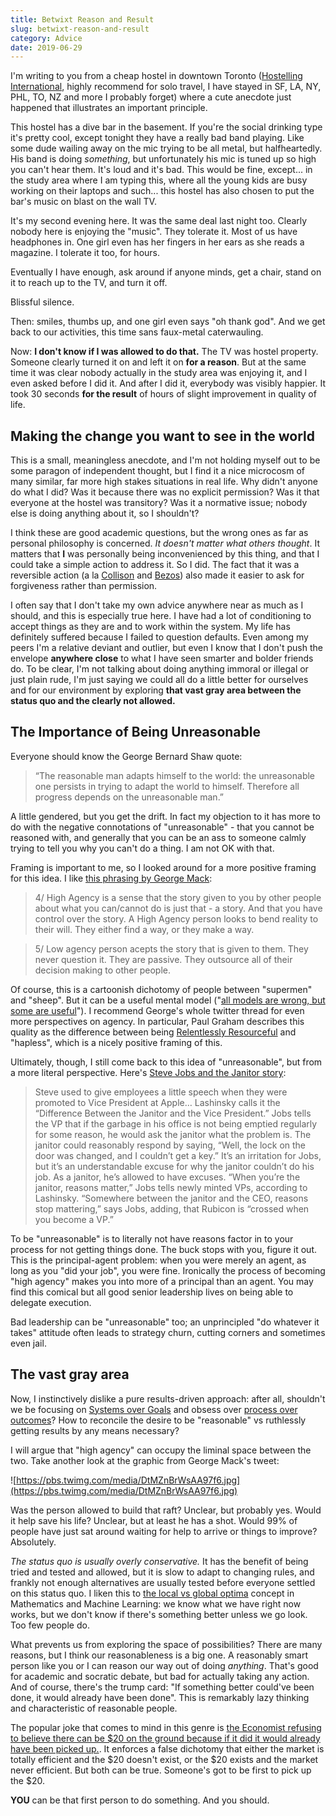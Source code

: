 ```yaml
---
title: Betwixt Reason and Result
slug: betwixt-reason-and-result
category: Advice
date: 2019-06-29
---
```


I'm writing to you from a cheap hostel in downtown Toronto ([Hostelling International](https://reservations.hostellingtoronto.com/iqreservations/asp/IQHome.asp), highly recommend for solo travel, I have stayed in SF, LA, NY, PHL, TO, NZ and more I probably forget) where a cute anecdote just happened that illustrates an important principle.

This hostel has a dive bar in the basement. If you're the social drinking type it's pretty cool, except tonight they have a really bad band playing. Like some dude wailing away on the mic trying to be all metal, but halfheartedly. His band is doing _something_, but unfortunately his mic is tuned up so high you can't hear them. It's loud and it's bad. This would be fine, except... in the study area where I am typing this, where all the young kids are busy working on their laptops and such... this hostel has also chosen to put the bar's music on blast on the wall TV.

It's my second evening here. It was the same deal last night too. Clearly nobody here is enjoying the "music". They tolerate it. Most of us have headphones in. One girl even has her fingers in her ears as she reads a magazine. I tolerate it too, for hours.

Eventually I have enough, ask around if anyone minds, get a chair, stand on it to reach up to the TV, and turn it off.

Blissful silence.

Then: smiles, thumbs up, and one girl even says "oh thank god". And we get back to our activities, this time sans faux-metal caterwauling.

Now: **I don't know if I was allowed to do that.** The TV was hostel property. Someone clearly turned it on and left it on **for a reason**. But at the same time it was clear nobody actually in the study area was enjoying it, and I even asked before I did it. And after I did it, everybody was visibly happier. It took 30 seconds **for the result** of hours of slight improvement in quality of life.

## Making the change you want to see in the world

This is a small, meaningless anecdote, and I'm not holding myself out to be some paragon of independent thought, but I find it a nice microcosm of many similar, far more high stakes situations in real life. Why didn't anyone do what I did? Was it because there was no explicit permission? Was it that everyone at the hostel was transitory? Was it a normative issue; nobody else is doing anything about it, so I shouldn't?

I think these are good academic questions, but the wrong ones as far as personal philosophy is concerned. _It doesn't matter what others thought_. It matters that **I** was personally being inconvenienced by this thing, and that I could take a simple action to address it. So I did. The fact that it was a reversible action (a la [Collison](https://grahammann.net/blog/patrick-collison-on-decision-making) and [Bezos](https://www.cnbc.com/2018/11/19/jeff-bezos-simple-strategy-for-answering-amazons-hardest-questions--.html)) also made it easier to ask for forgiveness rather than permission.

I often say that I don't take my own advice anywhere near as much as I should, and this is especially true here. I have had a lot of conditioning to accept things as they are and to work within the system. My life has definitely suffered because I failed to question defaults. Even among my peers I'm a relative deviant and outlier, but even I know that I don't push the envelope **anywhere close** to what I have seen smarter and bolder friends do. To be clear, I'm not talking about doing anything immoral or illegal or just plain rude, I'm just saying we could all do a little better for ourselves and for our environment by exploring **that vast gray area between the status quo and the clearly not allowed.**

## The Importance of Being Unreasonable

Everyone should know the George Bernard Shaw quote:

> “The reasonable man adapts himself to the world: the unreasonable one persists in trying to adapt the world to himself. Therefore all progress depends on the unreasonable man.”

A little gendered, but you get the drift. In fact my objection to it has more to do with the negative connotations of "unreasonable" - that you cannot be reasoned with, and generally that you can be an ass to someone calmly trying to tell you why you can't do a thing. I am not OK with that.

Framing is important to me, so I looked around for a more positive framing for this idea. I like [this phrasing by George Mack](https://twitter.com/george__mack/status/1068238568777232384):

> 4/ High Agency is a sense that the story given to you by other people about what you can/cannot do is just that - a story. And that you have control over the story. A High Agency person looks to bend reality to their will. They either find a way, or they make a way.

> 5/ Low agency person acepts the story that is given to them. They never question it. They are passive. They outsource all of their decision making to other people.

Of course, this is a cartoonish dichotomy of people between "supermen" and "sheep". But it can be a useful mental model ("[all models are wrong, but some are useful](https://en.wikipedia.org/wiki/All_models_are_wrong)"). I recommend George's whole twitter thread for even more perspectives on agency. In particular, Paul Graham describes this quality as the difference between being [Relentlessly Resourceful](http://www.paulgraham.com/relres.html) and "hapless", which is a nicely positive framing of this.

Ultimately, though, I still come back to this idea of "unreasonable", but from a more literal perspective. Here's [Steve Jobs and the Janitor story](https://medium.com/swlh/reasons-dont-matter-a-lesson-from-steve-jobs-e9f31b9ecff0#4222):

> Steve used to give employees a little speech when they were promoted to Vice President at Apple… Lashinsky calls it the “Difference Between the Janitor and the Vice President.” Jobs tells the VP that if the garbage in his office is not being emptied regularly for some reason, he would ask the janitor what the problem is. The janitor could reasonably respond by saying, “Well, the lock on the door was changed, and I couldn’t get a key.” It’s an irritation for Jobs, but it’s an understandable excuse for why the janitor couldn’t do his job. As a janitor, he’s allowed to have excuses. “When you’re the janitor, reasons matter,” Jobs tells newly minted VPs, according to Lashinsky. “Somewhere between the janitor and the CEO, reasons stop mattering,” says Jobs, adding, that Rubicon is “crossed when you become a VP.”

To be "unreasonable" is to literally not have reasons factor in to your process for not getting things done. The buck stops with you, figure it out. This is the principal-agent problem: when you were merely an agent, as long as you "did your job", you were fine. Ironically the process of becoming "high agency" makes you into more of a principal than an agent. You may find this comical but all good senior leadership lives on being able to delegate execution.

Bad leadership can be "unreasonable" too; an unprincipled "do whatever it takes" attitude often leads to strategy churn, cutting corners and sometimes even jail.

## The vast gray area

Now, I instinctively dislike a pure results-driven approach: after all, shouldn't we be focusing on [Systems over Goals](https://blog.dilbert.com/2013/11/18/goals-vs-systems/) and obsess over [process over outcomes](https://a16z.com/2019/06/28/entrepreneurs-then-now-trends-decades-a16z-anniversary-ben-marc-stewart/)? How to reconcile the desire to be "reasonable" vs ruthlessly getting results by any means necessary?

I will argue that "high agency" can occupy the liminal space between the two. Take another look at the graphic from George Mack's tweet:

![https://pbs.twimg.com/media/DtMZnBrWsAA97f6.jpg](https://pbs.twimg.com/media/DtMZnBrWsAA97f6.jpg)

Was the person allowed to build that raft? Unclear, but probably yes. Would it help save his life? Unclear, but at least he has a shot. Would 99% of people have just sat around waiting for help to arrive or things to improve? Absolutely.

_The status quo is usually overly conservative._ It has the benefit of being tried and tested and allowed, but it is slow to adapt to changing rules, and frankly not enough alternatives are usually tested before everyone settled on this status quo. I liken this to [the local vs global optima](https://en.wikipedia.org/wiki/Local_optimum) concept in Mathematics and Machine Learning: we know what we have right now works, but we don't know if there's something better unless we go look. Too few people do.

What prevents us from exploring the space of possibilities? There are many reasons, but I think our reasonableness is a big one. A reasonably smart person like you or I can reason our way out of doing _anything_. That's good for academic and socratic debate, but bad for actually taking any action. And of course, there's the trump card: "If something better could've been done, it would already have been done". This is remarkably lazy thinking and characteristic of reasonable people.

The popular joke that comes to mind in this genre is [the Economist refusing to believe there can be \$20 on the ground because if it did it would already have been picked up.](https://www.etf.com/sections/features/123.html). It enforces a false dichotomy that either the market is totally efficient and the $20 doesn't exist, or the $20 exists and the market never efficient. But both can be true. Someone's got to be first to pick up the \$20.

**YOU** can be that first person to do something. And you should.
